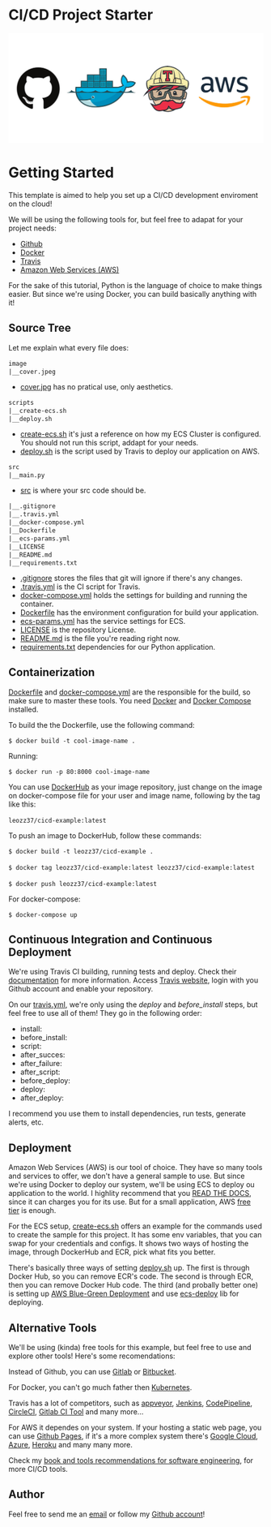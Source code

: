 # CI/CD Project Starter

![cover](./image/cover.jpeg)

# Getting Started

This template is aimed to help you set up a CI/CD development enviroment on the cloud!

We will be using the following tools for, but feel free to adapat for your project needs:

-   [Github](https://guides.github.com/activities/hello-world/)
-   [Docker](https://www.docker.com/)
-   [Travis](https://travis-ci.com/)
-   [Amazon Web Services (AWS)](https://aws.amazon.com/pt/)


For the sake of this tutorial, Python is the language of choice to make things easier. But since we're using Docker, you can build basically anything with it!

## Source Tree

Let me explain what every file does:

```
image
|__cover.jpeg
```

- [cover.jpg](./image/cover.jpeg) has no pratical use, only aesthetics.


 ```
scripts
|__create-ecs.sh
|__deploy.sh
 ```

- [create-ecs.sh](./scripts/create-ecs.sh) it's just a reference on how my ECS Cluster is configured. You should not run this script, addapt for your needs.
- [deploy.sh](./scripts/deploy.sh) is the script used by Travis to deploy our application on AWS.

```
src
|__main.py
```
- [src](./src) is where your src code should be.

```
|__.gitignore
|__.travis.yml
|__docker-compose.yml
|__Dockerfile
|__ecs-params.yml
|__LICENSE
|__README.md
|__requirements.txt
```

- [.gitignore](./.gitignore) stores the files that git will ignore if there's any changes.
- [.travis.yml](./.travis.yml) is the CI script for Travis.
- [docker-compose.yml](./docker-compose.yml) holds the settings for building and running the container.
- [Dockerfile](./Dockerfile) has the environment configuration for build your application.
- [ecs-params.yml](./ecs-params.yml) has the service settings for ECS.
- [LICENSE](./LICENSE) is the repository License.
- [README.md](./README.md) is the file you're reading right now.
- [requirements.txt](./requirements.txt) dependencies for our Python application.

## Containerization

[Dockerfile](Dockerfile) and [docker-compose.yml](Docker-compose.yml) are the responsible for the build, so make sure to master these tools. You need [Docker]() and [Docker Compose]() installed.

To build the the Dockerfile, use the following command:

```
$ docker build -t cool-image-name . 
```

Running:

```
$ docker run -p 80:8000 cool-image-name
```

You can use [DockerHub]() as your image repository, just change on the image on docker-compose file for your user and image name, following by the tag like this: 

`leozz37/cicd-example:latest`

To push an image to DockerHub, follow these commands:

```
$ docker build -t leozz37/cicd-example .

$ docker tag leozz37/cicd-example:latest leozz37/cicd-example:latest

$ docker push leozz37/cicd-example:latest
```

For docker-compose:

```
$ docker-compose up
```

## Continuous Integration and Continuous Deployment

We're using Travis CI building, running tests and deploy. Check their [documentation](https://docs.travis-ci.com/user/tutorial) for more information. Access [Travis website](https://travis-ci.io), login with you Github account and enable your repository.

On our [travis.yml](.travis.yml), we're only using the _deploy_ and _before\_install_ steps, but feel free to use all of them! They go in the following order:

-   install:
-   before_install:
-   script:
-   after_succes:
-   after_failure:
-   after_script:
-   before_deploy:
-   deploy:
-   after_deploy:

I recommend you use them to install dependencies, run tests, generate alerts, etc.

## Deployment

Amazon Web Services (AWS) is our tool of choice. They have so many tools and services to offer, we don't have a general sample to use. But since we're using Docker to deploy our system, we'll be using ECS to deploy ou application to the world.
I highlity recommend that you [READ THE DOCS](https://docs.aws.amazon.com/ecs/index.html), since it can charges you for its use. But for a small application, AWS [free tier](https://aws.amazon.com/free/) is enough.

For the ECS setup, [create-ecs.sh](./scripts/create-ecs.sh) offers an example for the commands used to create the sample for this project. It has some env variables, that you can swap for your credentials and configs.
It shows two ways of hosting the image, through DockerHub and ECR, pick what fits you better.

There's basically three ways of setting [deploy.sh](./scripts/deploy.sh) up. The first is through Docker Hub, so you can remove ECR's code. The second is through ECR, then you can remove Docker Hub code. The third (and probally better one) is setting up [AWS Blue-Green Deployment](https://aws.amazon.com/quickstart/architecture/blue-green-deployment/) and use [ecs-deploy]() lib for deploying.

## Alternative Tools

We'll be using (kinda) free tools for this example, but feel free to use and explore other tools! Here's some recomendations:

Instead of Github, you can use [Gitlab](https://aws.amazon.com/pt/) or [Bitbucket](https://aws.amazon.com/pt/).

For Docker, you can't go much father then [Kubernetes](https://aws.amazon.com/pt/).

Travis has a lot of competitors, such as [appveyor](), [Jenkins](), [CodePipeline](), [CircleCI](), [Gitlab CI Tool]() and many more...

For AWS it dependes on your system. If your hosting a static web page, you can use [Github Pages](), if it's a more complex system there's [Google Cloud](), [Azure](), [Heroku]() and many many more.

Check my [book and tools recommendations for software engineering](https://github.com/leozz37/books), for more CI/CD tools.

## Author

Feel free to send me an [email](mailto:leonardoaugusto287@gmail.com) or follow my [Github account](https://github.com/leozz37)!